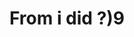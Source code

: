 ---
title:  "From i did ?)9"

categories:

  - Paper Review
last_modified_at: 2021-10-12T08:06:00-05:00

---